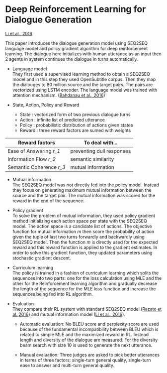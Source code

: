 # Deep Reinforcement Learning for Dialogue Generation

[Li et al., 2016](https://arxiv.org/abs/1606.01541)

This paper introduces the dialogue generation model using SEQ2SEQ language model 
and policy gradient algorithm for deep reinforcement learning.
The dialogue here initializes with human utterance as an input then 2 agents
in system continues the dialogue in turns automatically.

* Language model  
They first used a supervised learning method to obtain a SEQ2SEQ model and in this step
they used OpenSubtitle corpus. Then they map the dialouges to 80 million source and the target pairs.
The pairs are vectorized using LSTM encoder.
The language model was trained with attention mechanism. ([Bahdanau et al., 2016](https://arxiv.org/abs/1409.0473))

* State, Action, Policy and Reward
  - State : vectorized form of two previous dialogue turns
  - Action : infinite list of predicted utterance
  - Policy : probabilistic distribution of actions given states
  - Reward : three reward factors are sumed with weights
  
Reward factors| To deal with...
--------------------| -------------
Ease of Answering *r_1*| preventing dull responses
Information Flow *r_2*| semantic similarity
Semantic Coherence *r_3*| mutual information

* Mutual information  
The SEQ2SEQ model was not directly fed into the policy model.
Instead they focus on generating maximum mutual information between the source and the target pair.
The mutual information was scored for the reward in the end of the sequence.

* Policy gradient  
To solve the problem of mutual information, they used policy gradient method initializing each action space per state
with the SEQ2SEQ model. The action space is a candidate list of actions. The objective function for
mutual information *m* then score the probability of action given the tuple of last two turns 
forwardly and backwardly using SEQ2SEQ model. 
Then the function *m* is directly used for the expected reward and this reward function is applied to the gradient estimates.
In order to solve this gradient function, they updated parameters using stochastic gradient descent.

* Curriculum learning  
The policy is trained in a fashion of curriculum learning which splits the sequences into two parts: one for the loss 
calculation using MLE and the other for the Reinforcement learning algorithm and gradually decrease the length of the
sequence for the MLE loss function and increase the sequences being fed into RL algorithm.


* Evaluation  
  They compare their RL system with standard SEQ2SEQ model ([Razato et al.,2016](https://arxiv.org/abs/1511.06732)) 
  and mutual information model ([Li et al., 2016](https://arxiv.org/abs/1510.03055)).
  - Automatic evaluation: No BLEU score and perplexity score are used because of the fundamental incompatibility 
  between BLEU which is related to simple MLE and the maximized reward in RL. 
  Instead length and diversity of the dialogue are measured. For the diversity beam search with size 10 is used to generate the next utterance.

  - Manual evaluation: Three judges are asked to pick better utterances in terms of three factors; single-turn general quality,
  single-turn ease to answer and multi-turn general quality.

